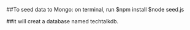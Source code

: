 ##To seed data to Mongo:
on terminal, run 
$npm install
$node seed.js

##it will creat a database named techtalkdb. 
